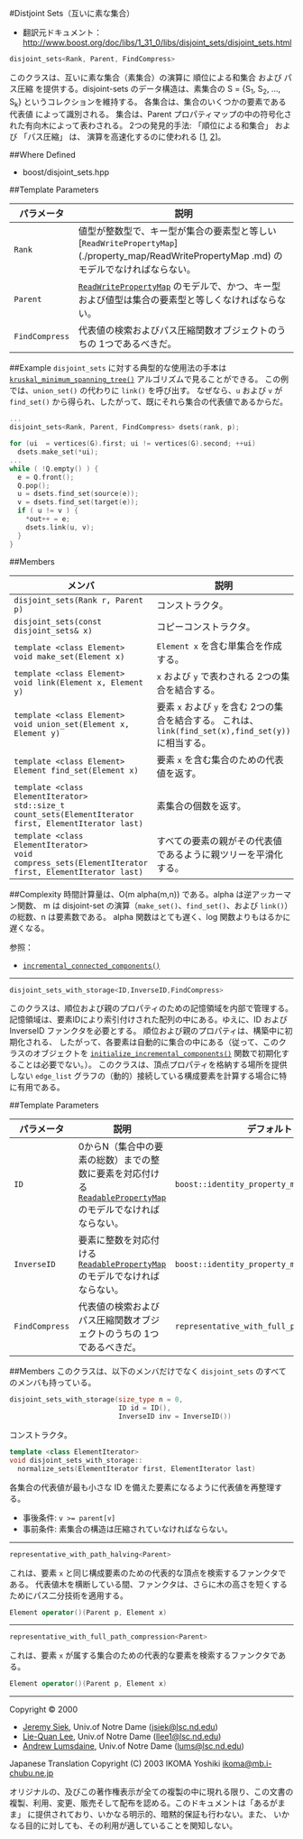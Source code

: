 #Distjoint Sets（互いに素な集合）

- 翻訳元ドキュメント： <http://www.boost.org/doc/libs/1_31_0/libs/disjoint_sets/disjoint_sets.html>

```cpp
disjoint_sets<Rank, Parent, FindCompress>
```

このクラスは、互いに素な集合（素集合）の演算に 順位による和集合 および パス圧縮 を提供する。disjoint-sets のデータ構造は、素集合の S = {S<sub>1</sub>, S<sub>2</sub>, ..., S<sub>k</sub>} というコレクションを維持する。 各集合は、集合のいくつかの要素である 代表値 によって識別される。 集合は、Parent プロパティマップの中の符号化された有向木によって表わされる。 2つの発見的手法: 「順位による和集合」 および 「パス圧縮」 は、 演算を高速化するのに使われる  [[1](./bibliography.md#tarjan83), [2](bibliography.md#clr90)]。


##Where Defined
- boost/disjoint_sets.hpp


##Template Parameters

| パラメータ     | 説明 |
|----------------|------|
| `Rank`         | 値型が整数型で、キー型が集合の要素型と等しい [`ReadWritePropertyMap`](./property_map/ReadWritePropertyMap .md) のモデルでなければならない。 |
| `Parent`       | [`ReadWritePropertyMap`](./property_map/ReadWritePropertyMap.md) のモデルで、かつ、キー型および値型は集合の要素型と等しくなければならない。 |
| `FindCompress` | 代表値の検索およびパス圧縮関数オブジェクトのうちの 1つであるべきだ。 |


##Example
`disjoint_sets` に対する典型的な使用法の手本は [`kruskal_minimum_spanning_tree()`](./graph/kruskal_minimum_spanning_tree.md) アルゴリズムで見ることができる。 この例では、`union_set()` の代わりに `link()` を呼び出す。 なぜなら、`u` および `v` が `find_set()` から得られ、したがって、既にそれら集合の代表値であるからだ。

```cpp
...
disjoint_sets<Rank, Parent, FindCompress> dsets(rank, p);

for (ui  = vertices(G).first; ui != vertices(G).second; ++ui)
  dsets.make_set(*ui);
...
while ( !Q.empty() ) {
  e = Q.front();
  Q.pop();
  u = dsets.find_set(source(e));
  v = dsets.find_set(target(e));
  if ( u != v ) {
    *out++ = e;
    dsets.link(u, v);
  }
}
```


##Members

| メンバ | 説明 |
|--------|------|
| `disjoint_sets(Rank r, Parent p)` | コンストラクタ。 |
| `disjoint_sets(const disjoint_sets& x)` | コピーコンストラクタ。 |
| `template <class Element>`<br/> `void make_set(Element x)` | `Element x` を含む単集合を作成する。 |
| `template <class Element>`<br/> `void link(Element x, Element y)` | `x` および `y` で表わされる 2つの集合を結合する。 |
| `template <class Element>`<br/> `void union_set(Element x, Element y)` | 要素 `x` および `y` を含む 2つの集合を結合する。 これは、`link(find_set(x),find_set(y))` に相当する。 |
| `template <class Element>`<br/> `Element find_set(Element x)` | 要素 `x` を含む集合のための代表値を返す。 |
| `template <class ElementIterator>`<br/> `std::size_t count_sets(ElementIterator first, ElementIterator last)` | 素集合の個数を返す。 |
| `template <class ElementIterator>`<br/> `void compress_sets(ElementIterator first, ElementIterator last)` | すべての要素の親がその代表値であるように親ツリーを平滑化する。 |


##Complexity
時間計算量は、O(m alpha(m,n)) である。alpha は逆アッカーマン関数、 m は disjoint-set の演算（`make_set()`、`find_set()`、および `link()`）の総数、n は要素数である。 alpha 関数はとても遅く、log 関数よりもはるかに遅くなる。


参照：

- [`incremental_connected_components()`](./graph/incremental_connected_components.md)


***

```cpp
disjoint_sets_with_storage<ID,InverseID,FindCompress>
```

このクラスは、順位および親のプロパティのための記憶領域を内部で管理する。 記憶領域は、要素IDにより索引付けされた配列の中にある。ゆえに、ID および InverseID ファンクタを必要とする。 順位および親のプロパティは、構築中に初期化される、 したがって、各要素は自動的に集合の中にある（従って、このクラスのオブジェクトを [`initialize_incremental_components()`](./graph/incremental_components.md#sec:initialize-incremental-components) 関数で初期化することは必要でない。）。 このクラスは、頂点プロパティを格納する場所を提供しない `edge_list` グラフの（動的）接続している構成要素を計算する場合に特に有用である。


##Template Parameters

| パラメータ | 説明 | デフォルト |
|------------|------|------------|
| `ID` | 0からN（集合中の要素の総数）までの整数に要素を対応付ける [`ReadablePropertyMap`](./property_map/ReadablePropertyMap.md) のモデルでなければならない。 | `boost::identity_property_map` |
| `InverseID` | 要素に整数を対応付ける [`ReadablePropertyMap`](./property_map/ReadablePropertyMap.md) のモデルでなければならない。 | `boost::identity_property_map` |
| `FindCompress` | 代表値の検索およびパス圧縮関数オブジェクトのうちの 1つであるべきだ。 | `representative_with_full_path_compression` |


##Members
このクラスは、以下のメンバだけでなく `disjoint_sets` のすべてのメンバも持っている。

```cpp
disjoint_sets_with_storage(size_type n = 0,
                           ID id = ID(),
                           InverseID inv = InverseID())
```

コンストラクタ。


```cpp
template <class ElementIterator>
void disjoint_sets_with_storage::
  normalize_sets(ElementIterator first, ElementIterator last)
```

各集合の代表値が最も小さな ID を備えた要素になるように代表値を再整理する。 

- 事後条件: `v >= parent[v]`
- 事前条件: 素集合の構造は圧縮されていなければならない。 


***
```cpp
representative_with_path_halving<Parent>
```

これは、要素 `x` と同じ構成要素のための代表的な頂点を検索するファンクタである。 代表値木を横断している間、ファンクタは、さらに木の高さを短くするためにパス二分技術を適用する。

```cpp
Element operator()(Parent p, Element x)
```


***
```cpp
representative_with_full_path_compression<Parent>
```

これは、要素 `x` が属する集合のための代表的な要素を検索するファンクタである。

```cpp
Element operator()(Parent p, Element x)
```

***
Copyright © 2000

- [Jeremy Siek](http://www.boost.org/doc/libs/1_31_0/people/jeremy_siek.htm), Univ.of Notre Dame (<jsiek@lsc.nd.edu>)
- [Lie-Quan Lee](http://www.lsc.nd.edu/~llee1), Univ.of Notre Dame (<llee1@lsc.nd.edu>)
- [Andrew Lumsdaine](http://www.lsc.nd.edu/~lums), Univ.of Notre Dame (<lums@lsc.nd.edu>)

Japanese Translation Copyright (C) 2003 IKOMA Yoshiki <ikoma@mb.i-chubu.ne.jp>

オリジナルの、及びこの著作権表示が全ての複製の中に現れる限り、この文書の 複製、利用、変更、販売そして配布を認める。このドキュメントは「あるがまま」 に提供されており、いかなる明示的、暗黙的保証も行わない。また、 いかなる目的に対しても、その利用が適していることを関知しない。

